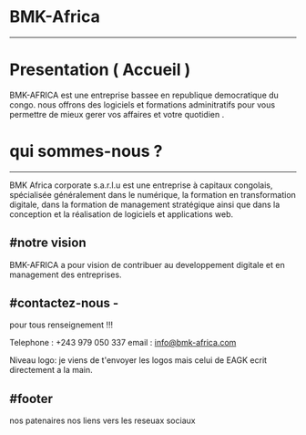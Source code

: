 ﻿# BMK-Africa
---------------
# Presentation ( Accueil )

BMK-AFRICA est une entreprise bassee en republique democratique du congo.
nous offrons des logiciels et formations adminitratifs pour vous permettre de mieux gerer vos affaires et votre quotidien .

# qui sommes-nous ?
--------------
BMK Africa corporate s.a.r.l.u est une entreprise à capitaux congolais, spécialisée généralement dans le numérique, la formation en transformation digitale, dans la formation de management stratégique ainsi que dans la conception et la réalisation de logiciels et applications web.

#notre vision 
-------------
BMK-AFRICA a pour vision de contribuer au developpement digitale et en management des entreprises.

#contactez-nous -
---------------
pour tous renseignement !!!

Telephone : +243 979 050 337
email : info@bmk-africa.com

Niveau logo:
je viens de t'envoyer les logos mais celui de EAGK ecrit directement a la main.

#footer
-------
nos patenaires 
nos liens vers les reseuax sociaux




